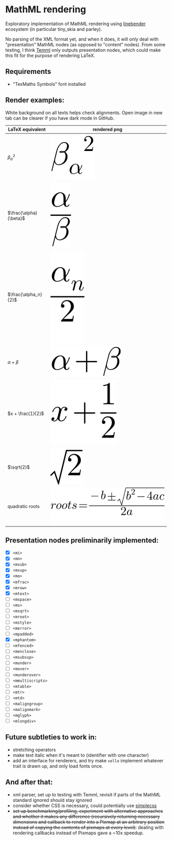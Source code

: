 # MathML rendering

Exploratory implementation of MathML rendering using [linebender](https://github.com/linebender) ecosystem (in particular tiny_skia and parley).

No parsing of the XML format yet, and when it does, it will only deal with "presentation" MathML nodes (as opposed to "content" nodes).
From some testing, I think [Temml](https://github.com/ronkok/Temml)
only outputs presentation nodes, which could make this fit for the purpose of rendering LaTeX.

## Requirements
- "TexMaths Symbols" font installed

## Render examples:

White background on all texts helps check alignments. Open image in new tab can be clearer if you have dark mode in GitHub.

| LaTeX equivalent | rendered png |
| --- | --- |
| ${\beta_\alpha}^2$ | ![alt](examples/beta_sub_alpha_sup_2.png) |
| $\frac{\alpha}{\beta}$ | ![alt](examples/alpha_over_beta.png) |
| $\frac{\alpha_n}{2}$ | ![alt](examples/half_alpha_n.png) |
| $\alpha + \beta$ | ![alt](examples/alpha_plus_beta.png) |
| $x + \frac{1}{2}$ | ![alt](examples/x_and_a_half.png) |
| $\sqrt{2}$ | ![alt](examples/sqrt2.png) |
| quadratic roots | ![alt](examples/discriminant.png) |

## Presentation nodes preliminarily implemented:
- [x] `<mi>`
- [x] `<mn>`
- [x] `<msub>`
- [x] `<msup>`
- [x] `<mo>`
- [x] `<mfrac>`
- [x] `<mrow>`
- [x] `<mtext>`
- [ ] `<mspace>`
- [ ] `<ms>`
- [ ] `<msqrt>`
- [ ] `<mroot>`
- [ ] `<mstyle>`
- [ ] `<merror>`
- [ ] `<mpadded>`
- [x] `<mphantom>`
- [ ] `<mfenced>`
- [ ] `<menclose>`
- [ ] `<msubsup>`
- [ ] `<munder>`
- [ ] `<mover>`
- [ ] `<munderover>`
- [ ] `<mmultiscripts>`
- [ ] `<mtable>`
- [ ] `<mtr>`
- [ ] `<mtd>`
- [ ] `<maligngroup>`
- [ ] `<malignmark>`
- [ ] `<mglyph>`
- [ ] `<mlongdiv>`

## Future subtleties to work in:
- stretching operators
- make text italic when it's meant to (identifier with one character)
- add an interface for renderers, and try make `vello` implement whatever trait is drawn up, and only load fonts once.

## And after that:
- xml parser, set up to testing with Temml, revisit if parts of the MathML standard ignored should stay ignored
- consider whether CSS is necessary, could potentially use [simplecss](https://github.com/linebender/simplecss)
- ~~set up benchmarking/profiling, experiment with alternative approaches and whether it makes any difference (recursively returning necessary dimensions and callback to render into a Pixmap at an arbitrary position instead of copying the contents of pixmaps at every level)~~: dealing with rendering callbacks instead of Pixmaps gave a ~10x speedup.
